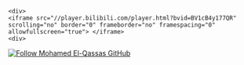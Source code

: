 ```
<div>
<iframe src="//player.bilibili.com/player.html?bvid=BV1cB4y177QR" scrolling="no" border="0" frameborder="no" framespacing="0" allowfullscreen="true"> </iframe>
<div>

```
[![Follow Mohamed El-Qassas GitHub](https://avatars.githubusercontent.com/u/49816567?s=96&v=4)](https://github.com/melqassas/)
